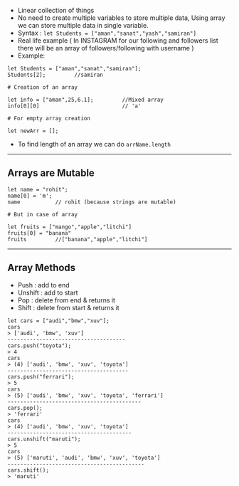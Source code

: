 - Linear collection of things
- No need to create multiple variables to store multiple data, Using array we can store multiple data in single variable.
- Syntax : `let Students = ["aman","sanat","yash","samiran"]`
- Real life example ( In INSTAGRAM for our following and followers list there will be an array of followers/following with username )
- Example:
```
let Students = ["aman","sanat","samiran"];
Students[2];         //samiran

# Creation of an array

let info = ["aman",25,6.1];         //Mixed array
info[0][0]                          // 'a'

# For empty array creation

let newArr = [];
```

- To find length of an array we can do `arrName.length`
-------------------
## Arrays are Mutable

```
let name = "rohit";
name[0] = 'm';
name           // rohit (because strings are mutable)

# But in case of array

let fruits = ["mango","apple","litchi"]
fruits[0] = "banana"
fruits         //["banana","apple","litchi"]
```
-----------
## Array Methods

- Push : add to end
- Unshift : add to start
- Pop : delete from end & returns it
- Shift : delete from start & returns it

```
let cars = ["audi","bmw","xuv"];
cars
> ['audi', 'bmw', 'xuv']
-------------------------------------
cars.push("toyota");
> 4
cars
> (4) ['audi', 'bmw', 'xuv', 'toyota']
--------------------------------------
cars.push("ferrari");
> 5
cars
> (5) ['audi', 'bmw', 'xuv', 'toyota', 'ferrari']
------------------------------------------
cars.pop();
> 'ferrari'
cars
> (4) ['audi', 'bmw', 'xuv', 'toyota']
---------------------------------------
cars.unshift("maruti");
> 5
cars
> (5) ['maruti', 'audi', 'bmw', 'xuv', 'toyota']
-------------------------------------------
cars.shift();
> 'maruti'
```
